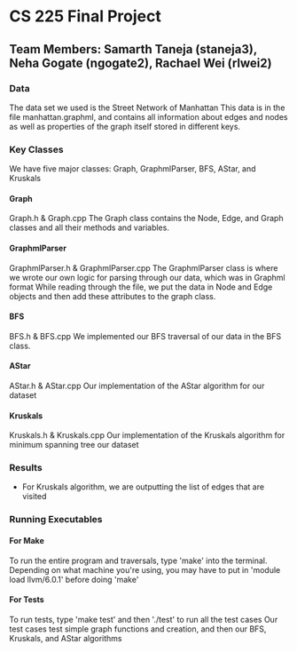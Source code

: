 # CS 225 Final Project
## Team Members: Samarth Taneja (staneja3), Neha Gogate (ngogate2), Rachael Wei (rlwei2)

### Data
The data set we used is the Street Network of Manhattan
This data is in the file manhattan.graphml, and contains all information about edges and nodes as well as properties of the graph itself stored in different keys. 

### Key Classes
We have five major classes: Graph, GraphmlParser, BFS, AStar, and Kruskals
#### Graph
Graph.h & Graph.cpp
The Graph class contains the Node, Edge, and Graph classes and all their methods and variables. 

#### GraphmlParser
GraphmlParser.h & GraphmlParser.cpp
The GraphmlParser class is where we wrote our own logic for parsing through our data, which was in Graphml format
While reading through the file, we put the data in Node and Edge objects and then add these attributes to the graph class. 

#### BFS
BFS.h & BFS.cpp
We implemented our BFS traversal of our data in the BFS class. 

#### AStar
AStar.h & AStar.cpp
Our implementation of the AStar algorithm for our dataset

#### Kruskals
Kruskals.h & Kruskals.cpp
Our implementation of the Kruskals algorithm for minimum spanning tree our dataset

### Results
- For Kruskals algorithm, we are outputting the list of edges that are visited

### Running Executables
#### For Make
To run the entire program and traversals, type 'make' into the terminal. Depending on what machine you're using, you may have to put in 'module load llvm/6.0.1' before doing 'make'

#### For Tests
To run tests, type 'make test' and then './test' to run all the test cases
Our test cases test simple graph functions and creation, and then our BFS, Kruskals, and AStar algorithms